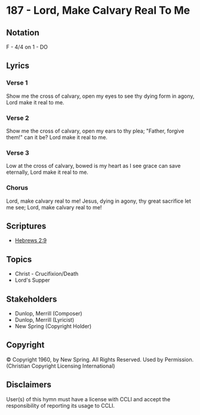# 187 - Lord, Make Calvary Real To Me

## Notation

F - 4/4 on 1 - DO

## Lyrics

### Verse 1

Show me the cross of calvary, open my eyes to see thy dying form in agony, Lord make it real to me.

### Verse 2

Show me the cross of calvary, open my ears to thy plea; "Father, forgive them!" can it be? Lord make it real to me.

### Verse 3

Low at the cross of calvary, bowed is my heart as I see grace can save eternally, Lord make it real to me.

### Chorus

Lord, make calvary real to me! Jesus, dying in agony, thy great sacrifice let me see; Lord, make calvary real to me!


## Scriptures

- [Hebrews 2:9](https://www.biblegateway.com/passage/?search=Hebrews%202%3A9)

## Topics

- Christ - Crucifixion/Death
- Lord's Supper

## Stakeholders

- Dunlop, Merrill (Composer)
- Dunlop, Merrill (Lyricist)
- New Spring (Copyright Holder)

## Copyright

© Copyright 1960, by New Spring. All Rights Reserved. Used by Permission.
(Christian Copyright Licensing International)

## Disclaimers

User(s) of this hymn must have a license with CCLI and accept the responsibility of reporting its usage to CCLI.

